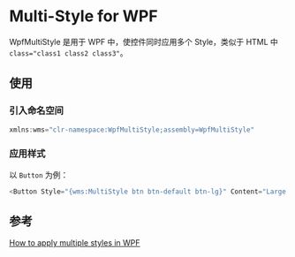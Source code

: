 # Multi-Style for WPF

WpfMultiStyle 是用于 WPF 中，使控件同时应用多个 Style，类似于 HTML 中 `class="class1 class2 class3"`。

## 使用

### 引入命名空间
```C#
xmlns:wms="clr-namespace:WpfMultiStyle;assembly=WpfMultiStyle"
```

### 应用样式
以  `Button` 为例：
```C#
<Button Style="{wms:MultiStyle btn btn-default btn-lg}" Content="Large button" />
```

## 参考
[How to apply multiple styles in WPF](http://stackoverflow.com/questions/16096/how-to-apply-multiple-styles-in-wpf)
